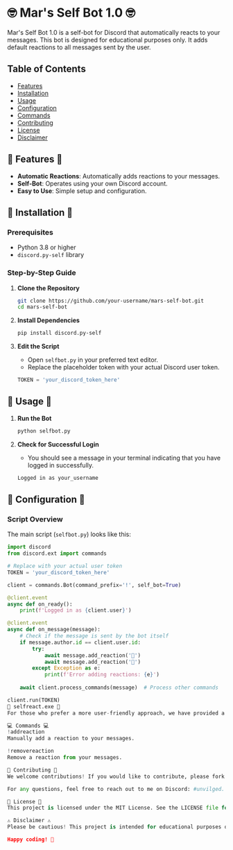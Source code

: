 # 🤓 **Mar's Self Bot 1.0** 🤓

Mar's Self Bot 1.0 is a self-bot for Discord that automatically reacts to your messages. This bot is designed for educational purposes only. It adds default reactions to all messages sent by the user.

## Table of Contents

- [Features](#features)
- [Installation](#installation)
- [Usage](#usage)
- [Configuration](#configuration)
- [Commands](#commands)
- [Contributing](#contributing)
- [License](#license)
- [Disclaimer](#disclaimer)

## 🌟 **Features** 🌟

- **Automatic Reactions**: Automatically adds reactions to your messages.
- **Self-Bot**: Operates using your own Discord account.
- **Easy to Use**: Simple setup and configuration.

## 🔧 **Installation** 🔧

### Prerequisites

- Python 3.8 or higher
- `discord.py-self` library

### Step-by-Step Guide

1. **Clone the Repository**

    ```sh
    git clone https://github.com/your-username/mars-self-bot.git
    cd mars-self-bot
    ```

2. **Install Dependencies**

    ```sh
    pip install discord.py-self
    ```

3. **Edit the Script**

    - Open `selfbot.py` in your preferred text editor.
    - Replace the placeholder token with your actual Discord user token.

    ```python
    TOKEN = 'your_discord_token_here'
    ```

## 📄 **Usage** 📄

1. **Run the Bot**

    ```sh
    python selfbot.py
    ```

2. **Check for Successful Login**

    - You should see a message in your terminal indicating that you have logged in successfully.

    ```sh
    Logged in as your_username
    ```

## 📜 **Configuration** 📜

### Script Overview

The main script (`selfbot.py`) looks like this:

```python
import discord
from discord.ext import commands

# Replace with your actual user token
TOKEN = 'your_discord_token_here'

client = commands.Bot(command_prefix='!', self_bot=True)

@client.event
async def on_ready():
    print(f'Logged in as {client.user}')

@client.event
async def on_message(message):
    # Check if the message is sent by the bot itself
    if message.author.id == client.user.id:
        try:
            await message.add_reaction('💚')
            await message.add_reaction('🍍')
        except Exception as e:
            print(f'Error adding reactions: {e}')
    
    await client.process_commands(message)  # Process other commands

client.run(TOKEN)
🎉 selfreact.exe 🎉
For those who prefer a more user-friendly approach, we have provided a compiled executable version named selfreact.exe. This version offers a simple graphical interface where you can enter your token and start or stop the self-bot with the click of a button.

💻 Commands 💻
!addreaction
Manually add a reaction to your messages.

!removereaction
Remove a reaction from your messages.

🤝 Contributing 🤝
We welcome contributions! If you would like to contribute, please fork the repository and submit a pull request.

For any questions, feel free to reach out to me on Discord: #unvilged.

📄 License 📄
This project is licensed under the MIT License. See the LICENSE file for details.

⚠️ Disclaimer ⚠️
Please be cautious! This project is intended for educational purposes only. Using self-bots is against Discord's Terms of Service and can lead to your account being banned. We do not take any responsibility for any actions taken against your account as a result of using this self-bot.

Happy coding! 🌟
